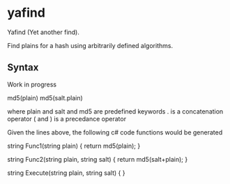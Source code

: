 # yafind

Yafind (Yet another find).

Find plains for a hash using arbitrarily defined algorithms.

## Syntax 

Work in progress

md5(plain)
md5(salt.plain)

where plain and salt and md5 are predefined keywords
. is a concatenation operator
( and ) is a precedance operator

Given the lines above, the following c# code functions would be generated

  string Func1(string plain)
  {
    return md5(plain);
  }
  
  string Func2(string plain, string salt)
  {
    return md5(salt+plain);
  }
  
  string Execute(string plain, string salt)
  {
  }
